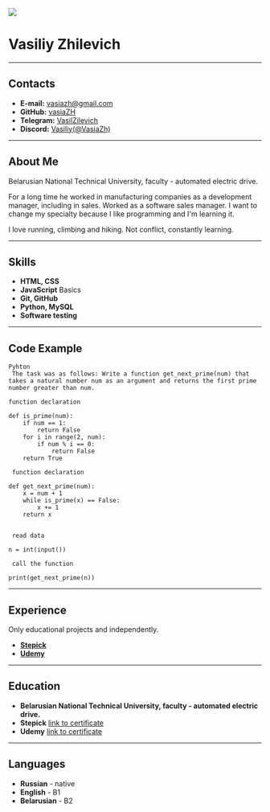 ![](https://avatars.githubusercontent.com/u/47690251?s=400&u=a18aca9819132c4e3d9d5e9b9e6998e0ff74168a&v=4)
# Vasiliy Zhilevich
---
## Contacts
* **E-mail:** vasiazh@gmail.com
* **GitHub:** [vasiaZH](https://github.com/vasiaZH)
* **Telegram:** [VasilZilevich](https://t.me/VasilZilevich)
* **Discord:** [Vasiliy(@VasiaZh)](https://discordapp.com/users/1047931493751718010)
---
## About Me 
Belarusian National Technical University, faculty - automated electric drive.
  
For a long time he worked in manufacturing companies as a development manager, including in sales. Worked as a software sales manager. I want to change my specialty because I like programming and I'm learning it.
      
I love running, climbing and hiking. Not conflict, constantly learning.

---
## Skills
* **HTML, CSS**
* **JavaScript** Basics
* **Git, GitHub**
* **Python, MySQL**  
* **Software testing**
---
## Code Example
```
Pyhton
 The task was as follows: Write a function get_next_prime(num) that takes a natural number num as an argument and returns the first prime number greater than num.
 
function declaration

def is_prime(num):
    if num == 1:
        return False
    for i in range(2, num):
        if num % i == 0:
            return False
    return True

 function declaration

def get_next_prime(num):
    x = num + 1
    while is_prime(x) == False:
        x += 1
    return x


 read data

n = int(input())

 call the function
 
print(get_next_prime(n))

```
---
## Experience
 Only educational projects and independently.
 * **[Stepick](https://stepik.org)**
 * **[Udemy](https://www.udemy.com)**

 ---
## Education
* **Belarusian National Technical University, faculty - automated electric drive.**
* **Stepick**
[link to certificate](https://drive.google.com/file/d/1MEvs2lj3tICcFgV6LxYWFKGoZbAL-bFs/view?usp=share_link)
* **Udemy**
[link to certificate](https://drive.google.com/file/d/1iT9sMy6fiTzbognwptiRd0BDMYbNrYYh/view?usp=share_link)
---
## Languages
* **Russian** - native
* **English** - B1
* **Belarusian** - B2
